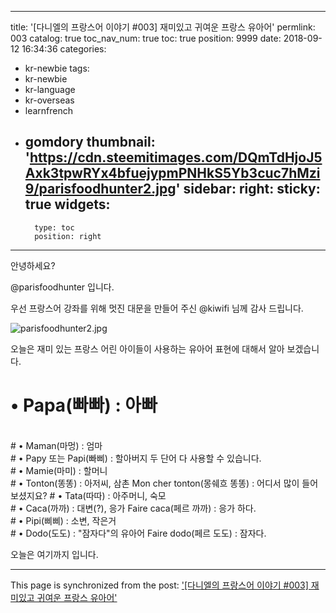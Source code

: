
---
title: '[다니엘의 프랑스어 이야기 #003] 재미있고 귀여운 프랑스 유아어'
permlink: 003
catalog: true
toc_nav_num: true
toc: true
position: 9999
date: 2018-09-12 16:34:36
categories:
- kr-newbie
tags:
- kr-newbie
- kr-language
- kr-overseas
- learnfrench
- gomdory
thumbnail: 'https://cdn.steemitimages.com/DQmTdHjoJ5Axk3tpwRYx4bfuejypmPNHkS5Yb3cuc7hMzi9/parisfoodhunter2.jpg'
sidebar:
    right:
        sticky: true
widgets:
    -
        type: toc
        position: right
---


안녕하세요? 

@parisfoodhunter 입니다.

우선 프랑스어 강좌를 위해 멋진 대문을 만들어 주신
@kiwifi 님께 감사 드립니다. 

![parisfoodhunter2.jpg](https://cdn.steemitimages.com/DQmTdHjoJ5Axk3tpwRYx4bfuejypmPNHkS5Yb3cuc7hMzi9/parisfoodhunter2.jpg)

오늘은 재미 있는 프랑스 어린 아이들이 사용하는 유아어 표현에 대해서 알아 보겠습니다.

#  • Papa(빠빠) : 아빠  
<br>
# • Maman(마멍) : 엄마
<br>
# • Papy 또는 Papi(빠삐) : 할아버지
두 단어 다 사용할 수 있습니다. 
<br>
# • Mamie(마미) : 할머니
<br>
# • Tonton(똥똥) : 아저씨, 삼촌
Mon cher tonton(몽쉐흐 똥똥) : 어디서 많이 들어보셨지요?
# • Tata(따따) : 아주머니, 숙모
<br>
# • Caca(까까) : 대변(?), 응가
Faire caca(페르 까까) : 응가 하다.
<br>
# • Pipi(삐삐) : 소변, 작은거
<br>
# • Dodo(도도) : "잠자다"의 유아어
Faire dodo(페르 도도) : 잠자다.
<br>

오늘은 여기까지 입니다.

- - -

This page is synchronized from the post: ['[다니엘의 프랑스어 이야기 #003] 재미있고 귀여운 프랑스 유아어'](https://steemit.com/@parisfoodhunter/003)
